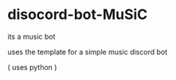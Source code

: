 # disocord-bot-MuSiC
its a music bot 



uses the template for a simple music discord bot 

( uses python ) 
